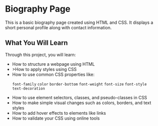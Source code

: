 # Biography Page
<p>This is a basic biography page created using HTML and CSS. It displays a short personal profile along with contact information.</p>

## What You Will Learn
Through this project, you will learn:
<ul>

<li>How to structure a webpage using HTML</li>
<li>>How to apply styles using CSS</li>

<li>How to use common CSS properties like:
  
`font-family`
`color`
`border-bottom`
`font-weight`
`font-size`
`font-style`
`text-decoration`
</li>

<li>How to use element selectors, classes, and pseudo-classes in CSS</li>
<li>How to make simple visual changes such as colors, borders, and text styles</li>
<li>How to add hover effects to elements like links</li>
<li>How to validate your CSS using online tools</li>

